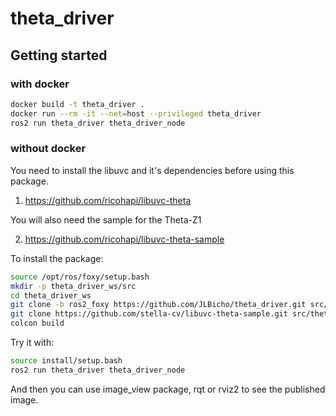 # theta_driver

## Getting started

### with docker

```bash
docker build -t theta_driver .
docker run --rm -it --net=host --privileged theta_driver
ros2 run theta_driver theta_driver_node
```

### without docker

You need to install the libuvc and it's dependencies before using this package.

1. <https://github.com/ricohapi/libuvc-theta>

You will also need the sample for the Theta-Z1

2. <https://github.com/ricohapi/libuvc-theta-sample>

To install the package:

```bash
source /opt/ros/foxy/setup.bash
mkdir -p theta_driver_ws/src
cd theta_driver_ws
git clone -b ros2_foxy https://github.com/JLBicho/theta_driver.git src/theta_driver
git clone https://github.com/stella-cv/libuvc-theta-sample.git src/theta_driver/3rd/libuvc-theta-sample
colcon build
```

Try it with:

```bash
source install/setup.bash
ros2 run theta_driver theta_driver_node 
```

And then you can use image_view package, rqt or rviz2 to see the published image.
